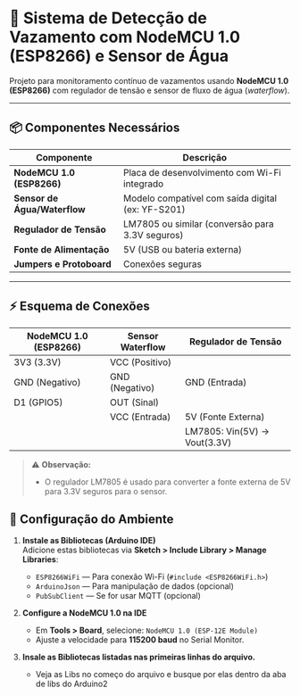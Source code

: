 # 🚨 Sistema de Detecção de Vazamento com NodeMCU 1.0 (ESP8266) e Sensor de Água

Projeto para monitoramento contínuo de vazamentos usando **NodeMCU 1.0 (ESP8266)** com regulador de tensão e sensor de fluxo de água (*waterflow*).

---

## 📦 Componentes Necessários

| Componente                 | Descrição                                                              |
|---------------------------|------------------------------------------------------------------------|
| **NodeMCU 1.0 (ESP8266)** | Placa de desenvolvimento com Wi-Fi integrado                          |
| **Sensor de Água/Waterflow** | Modelo compatível com saída digital (ex: YF-S201)                     |
| **Regulador de Tensão**    | LM7805 ou similar (conversão para 3.3V seguros)                        |
| **Fonte de Alimentação**   | 5V (USB ou bateria externa)                                           |
| **Jumpers e Protoboard**   | Conexões seguras                                                      |

---

## ⚡ Esquema de Conexões

| NodeMCU 1.0 (ESP8266) | Sensor Waterflow       | Regulador de Tensão        |
|-----------------------|-----------------------|----------------------------|
| 3V3 (3.3V)            | VCC (Positivo)        |                            |
| GND (Negativo)        | GND (Negativo)        | GND (Entrada)              |
| D1 (GPIO5)            | OUT (Sinal)           |                            |
|                       | VCC (Entrada)         | 5V (Fonte Externa)         |
|                       |                       | LM7805: Vin(5V) → Vout(3.3V) |

> ⚠️ **Observação:**  
> - O regulador LM7805 é usado para converter a fonte externa de 5V para 3.3V seguros para o sensor.


## 🔧 Configuração do Ambiente

1. **Instale as Bibliotecas (Arduino IDE)**  
Adicione estas bibliotecas via **Sketch > Include Library > Manage Libraries**:  
   - `ESP8266WiFi` — Para conexão Wi-Fi (`#include <ESP8266WiFi.h>`)  
   - `ArduinoJson` — Para manipulação de dados (opcional)  
   - `PubSubClient` — Se for usar MQTT (opcional)

2. **Configure a NodeMCU 1.0 na IDE**  
   - Em **Tools > Board**, selecione: `NodeMCU 1.0 (ESP-12E Module)`  
   - Ajuste a velocidade para **115200 baud** no Serial Monitor.

3. **Insale as Bibliotecas listadas nas primeiras linhas do arquivo.**
   - Veja as Libs no começo do arquivo e busque por elas dentro da aba de libs do Arduino2

